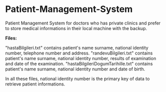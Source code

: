# Patient-Management-System
Patient Management System for doctors who has private clinics and prefer to store medical informations in their local machine with the backup.

**Files:**

"hastaBilgileri.txt" contains patient's name surname, national identity number, telephone number and address.
"randevuBilgileri.txt" contains patient's name surname, national identity number, results of examination and date of the examination.
"hastaBilgileriDogumTarihiIle.txt" contains patient's name surname, national identity number and date of birth.

In all these files, national identity number is the primary key of data to retrieve patient informations.
